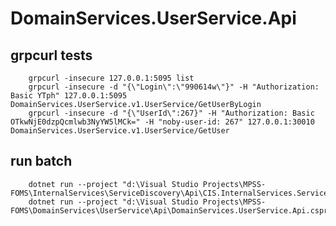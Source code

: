 ﻿# DomainServices.UserService.Api

## grpcurl tests
        grpcurl -insecure 127.0.0.1:5095 list
        grpcurl -insecure -d "{\"Login\":\"990614w\"}" -H "Authorization: Basic YTph" 127.0.0.1:5095 DomainServices.UserService.v1.UserService/GetUserByLogin
        grpcurl -insecure -d "{\"UserId\":267}" -H "Authorization: Basic OTkwNjE0dzpQcmlwb3NyYW5lMCk=" -H "noby-user-id: 267" 127.0.0.1:30010 DomainServices.UserService.v1.UserService/GetUser

## run batch
        dotnet run --project "d:\Visual Studio Projects\MPSS-FOMS\InternalServices\ServiceDiscovery\Api\CIS.InternalServices.ServiceDiscovery.Api.csproj"
        dotnet run --project "d:\Visual Studio Projects\MPSS-FOMS\DomainServices\UserService\Api\DomainServices.UserService.Api.csproj"

